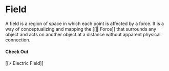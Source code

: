 # Field

A field is a region of space in which each point is affected by a force. It is a way of conceptualizing and mapping the [[💨 Force]] that surrounds any object and acts on another object at a distance without apparent physical connection.

#### Check Out
[[⚡️ Electric Field]]